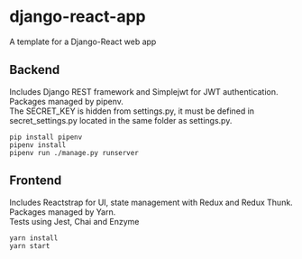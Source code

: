 # django-react-app
A template for a Django-React web app

## Backend
Includes Django REST framework and Simplejwt for JWT authentication.  
Packages managed by pipenv.  
The SECRET_KEY is hidden from settings.py, it must be defined in secret_settings.py located in the same folder as settings.py.

`pip install pipenv`  
`pipenv install`  
`pipenv run ./manage.py runserver`  

## Frontend  
Includes Reactstrap for UI, state management with Redux and Redux Thunk.  
Packages managed by Yarn.  
Tests using Jest, Chai and Enzyme

`yarn install`  
`yarn start`